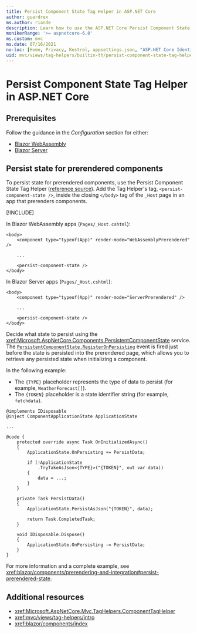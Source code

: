 ```yaml
---
title: Persist Component State Tag Helper in ASP.NET Core
author: guardrex
ms.author: riande
description: Learn how to use the ASP.NET Core Persist Component State Tag Helper to persist state when prerendering components.
monikerRange: '>= aspnetcore-6.0'
ms.custom: mvc
ms.date: 07/16/2021
no-loc: [Home, Privacy, Kestrel, appsettings.json, "ASP.NET Core Identity", cookie, Cookie, Blazor, "Blazor Server", "Blazor WebAssembly", "Identity", "Let's Encrypt", Razor, SignalR]
uid: mvc/views/tag-helpers/builtin-th/persist-component-state-tag-helper
---
```

# Persist Component State Tag Helper in ASP.NET Core

## Prerequisites

Follow the guidance in the *Configuration* section for either:

* [Blazor WebAssembly](xref:blazor/components/prerendering-and-integration?pivots=webassembly)
* [Blazor Server](xref:blazor/components/prerendering-and-integration?pivots=server)

## Persist state for prerendered components

To persist state for prerendered components, use the Persist Component State Tag Helper ([reference source](https://github.com/dotnet/aspnetcore/blob/main/src/Mvc/Mvc.TagHelpers/src/PersistComponentStateTagHelper.cs)). Add the Tag Helper's tag, `<persist-component-state />`, inside the closing `</body>` tag of the `_Host` page in an app that prerenders components.

[!INCLUDE[](~/includes/aspnetcore-repo-ref-source-links.md)]

In Blazor WebAssembly apps (`Pages/_Host.cshtml`):

```cshtml
<body>
    <component type="typeof(App)" render-mode="WebAssemblyPrerendered" />

    ...

    <persist-component-state />
</body>
```

In Blazor Server apps (`Pages/_Host.cshtml`):

```cshtml
<body>
    <component type="typeof(App)" render-mode="ServerPrerendered" />

    ...

    <persist-component-state />
</body>
```

Decide what state to persist using the <xref:Microsoft.AspNetCore.Components.PersistentComponentState> service. The [`PersistentComponentState.RegisterOnPersisting`](xref:Microsoft.AspNetCore.Components.PersistentComponentState.RegisterOnPersisting%2A) event is fired just before the state is persisted into the prerendered page, which allows you to retrieve any persisted state when initializing a component.

In the following example:

* The `{TYPE}` placeholder represents the type of data to persist (for example, `WeatherForecast[]`).
* The `{TOKEN}` placeholder is a state identifier string (for example, `fetchdata`).

```razor
@implements IDisposable
@inject ComponentApplicationState ApplicationState

...

@code {
    protected override async Task OnInitializedAsync()
    {
        ApplicationState.OnPersisting += PersistData;

        if (!ApplicationState
            .TryTakeAsJson<{TYPE}>("{TOKEN}", out var data))
        {
            data = ...;
        }
    }

    private Task PersistData()
    {
        ApplicationState.PersistAsJson("{TOKEN}", data);

        return Task.CompletedTask;
    }

    void IDisposable.Dispose()
    {
        ApplicationState.OnPersisting -= PersistData;
    }
}
```

For more information and a complete example, see <xref:blazor/components/prerendering-and-integration#persist-prerendered-state>.

## Additional resources

* <xref:Microsoft.AspNetCore.Mvc.TagHelpers.ComponentTagHelper>
* <xref:mvc/views/tag-helpers/intro>
* <xref:blazor/components/index>
